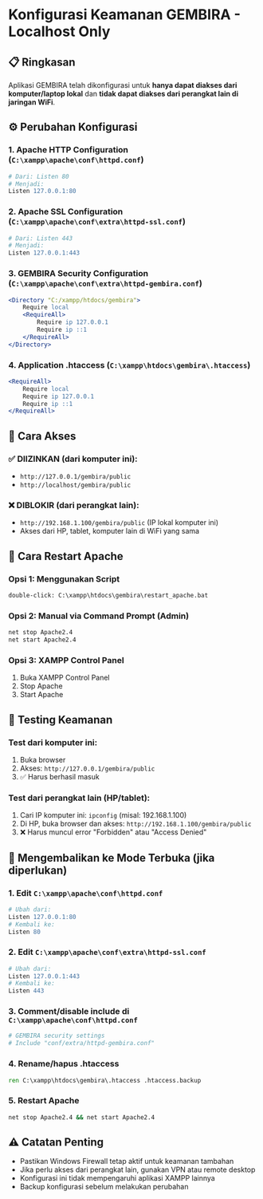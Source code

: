 # Konfigurasi Keamanan GEMBIRA - Localhost Only

## 📋 Ringkasan
Aplikasi GEMBIRA telah dikonfigurasi untuk **hanya dapat diakses dari komputer/laptop lokal** dan **tidak dapat diakses dari perangkat lain di jaringan WiFi**.

## ⚙️ Perubahan Konfigurasi

### 1. Apache HTTP Configuration (`C:\xampp\apache\conf\httpd.conf`)
```apache
# Dari: Listen 80
# Menjadi:
Listen 127.0.0.1:80
```

### 2. Apache SSL Configuration (`C:\xampp\apache\conf\extra\httpd-ssl.conf`)
```apache
# Dari: Listen 443  
# Menjadi:
Listen 127.0.0.1:443
```

### 3. GEMBIRA Security Configuration (`C:\xampp\apache\conf\extra\httpd-gembira.conf`)
```apache
<Directory "C:/xampp/htdocs/gembira">
    Require local
    <RequireAll>
        Require ip 127.0.0.1
        Require ip ::1
    </RequireAll>
</Directory>
```

### 4. Application .htaccess (`C:\xampp\htdocs\gembira\.htaccess`)
```apache
<RequireAll>
    Require local
    Require ip 127.0.0.1
    Require ip ::1
</RequireAll>
```

## 🔐 Cara Akses

### ✅ DIIZINKAN (dari komputer ini):
- `http://127.0.0.1/gembira/public`
- `http://localhost/gembira/public`

### ❌ DIBLOKIR (dari perangkat lain):
- `http://192.168.1.100/gembira/public` (IP lokal komputer ini)
- Akses dari HP, tablet, komputer lain di WiFi yang sama

## 🔧 Cara Restart Apache

### Opsi 1: Menggunakan Script
```cmd
double-click: C:\xampp\htdocs\gembira\restart_apache.bat
```

### Opsi 2: Manual via Command Prompt (Admin)
```cmd
net stop Apache2.4
net start Apache2.4
```

### Opsi 3: XAMPP Control Panel
1. Buka XAMPP Control Panel
2. Stop Apache
3. Start Apache

## 📱 Testing Keamanan

### Test dari komputer ini:
1. Buka browser
2. Akses: `http://127.0.0.1/gembira/public`
3. ✅ Harus berhasil masuk

### Test dari perangkat lain (HP/tablet):
1. Cari IP komputer ini: `ipconfig` (misal: 192.168.1.100)
2. Di HP, buka browser dan akses: `http://192.168.1.100/gembira/public`
3. ❌ Harus muncul error "Forbidden" atau "Access Denied"

## 🔄 Mengembalikan ke Mode Terbuka (jika diperlukan)

### 1. Edit `C:\xampp\apache\conf\httpd.conf`
```apache
# Ubah dari:
Listen 127.0.0.1:80
# Kembali ke:
Listen 80
```

### 2. Edit `C:\xampp\apache\conf\extra\httpd-ssl.conf`
```apache
# Ubah dari:
Listen 127.0.0.1:443
# Kembali ke:
Listen 443
```

### 3. Comment/disable include di `C:\xampp\apache\conf\httpd.conf`
```apache
# GEMBIRA security settings
# Include "conf/extra/httpd-gembira.conf"
```

### 4. Rename/hapus .htaccess
```cmd
ren C:\xampp\htdocs\gembira\.htaccess .htaccess.backup
```

### 5. Restart Apache
```cmd
net stop Apache2.4 && net start Apache2.4
```

## ⚠️ Catatan Penting
- Pastikan Windows Firewall tetap aktif untuk keamanan tambahan
- Jika perlu akses dari perangkat lain, gunakan VPN atau remote desktop
- Konfigurasi ini tidak mempengaruhi aplikasi XAMPP lainnya
- Backup konfigurasi sebelum melakukan perubahan